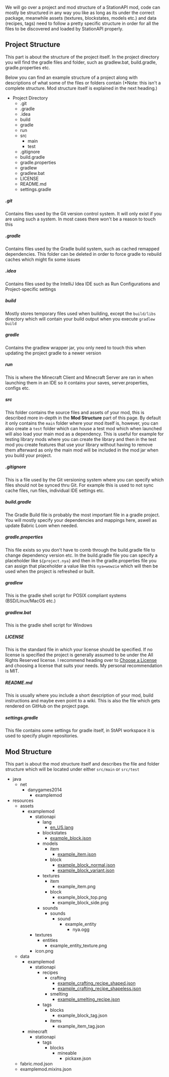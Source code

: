 We will go over a project and mod structure of a StationAPI mod, code can mostly be structured in any way you like as long as its under the correct package, meanwhile assets (textures, blockstates, models etc.) and data (recipes, tags) need to follow a pretty specific structure in order for all the files to be discovered and loaded by StationAPI properly.

## Project Structure

This part is about the structure of the project itself. In the project directory you will find the gradle files and folder, such as gradlew.bat, build.gradle, gradle.properties etc.

Below you can find an example structure of a project along with descriptions of what some of the files or folders contain (*Note: this isn't a complete structure. Mod structure itself is explained in the next heading.)

* Project Directory
	* .git
	* .gradle
	* .idea
	* build
	* gradle
	* run
	* src
		* main
		* test
	* .gitignore
	* build.gradle
	* gradle.properties
	* gradlew
	* gradlew.bat
	* LICENSE
	* README.md
	* settings.gradle

##### .git
Contains files used by the Git version control system. It will only exist if you are using such a system. In most cases there won't be a reason to touch this
##### .gradle
Contains files used by the Gradle build system, such as cached remapped dependencies. This folder can be deleted in order to force gradle to rebuild caches which might fix some issues
##### .idea
Contains files used by the IntelliJ Idea IDE such as Run Configurations and Project-specific settings
##### build
Mostly stores temporary files used when building, except the `build/libs` directory which will contain your build output when you execute `gradlew build`
##### gradle
Contains the gradlew wrapper jar, you only need to touch this when updating the project gradle to a newer version
##### run
This is where the Minecraft Client and Minecraft Server are ran in when launching them in an IDE so it contains your saves, server.properties, configs etc. 
##### src
This folder contains the source files and assets of your mod, this is described more in-depth in the **Mod Structure** part of this page.
By default it only contains the `main` folder where your mod itself is, however, you can also create a `test` folder which can house a test mod which when launched will also load your main mod as a dependency. This is useful for example for testing library mods where you can create the library and then in the test mod you create features that use your library without having to remove them afterward as only the main mod will be included in the mod jar when you build your project.
##### .gitignore
This is a file used by the Git versioning system where you can specify which files should not be synced thru Git. For example this is used to not sync cache files, run files, individual IDE settings etc.
##### build.gradle
The Gradle Build file is probably the most important file in a gradle project. You will mostly specify your dependencies and mappings here, aswell as update Babric Loom when needed.
##### gradle.properties
This file exists so you don't have to comb through the build.gradle file to change dependency version etc. In the build.gradle file you can specify a placeholder like `${project.nya}` and then in the gradle.properties file you can assign that placeholder a value like this `nya=wowzie` which will then be used when the project is refreshed or built.
##### gradlew
This is the gradle shell script for POSIX compliant systems (BSD/Linux/MacOS etc.) 
##### gradlew.bat
This is the gradle shell script for Windows
##### LICENSE
This is the standard file in which your license should be specified. If no license is specified the project is generally assumed to be under the All Rights Reserved license. I recommend heading over to [Choose a License](https://choosealicense.com) and choosing a license that suits your needs. My personal recommendation is MIT.
##### README.md
This is usually where you include a short description of your mod, build instructions and maybe even point to a wiki. This is also the file which gets rendered on GitHub on the project page.
##### settings.gradle
This file contains some settings for gradle itself, in StAPI workspace it is used to specify plugin repositories.

## Mod Structure
This part is about the mod structure itself and describes the file and folder structure which will be located under either `src/main` or `src/test`

* java
	* net
		* danygames2014
			* examplemod
* resources
	* assets
		* examplemod
			* stationapi
				* lang
					* [en_US.lang](Language%20File.md)
				* blockstates
					* [example_block.json](StationAPI/Block%20States/Block%20State)
				* models
					* item
						* [example_item.json](Item%20Model.md)
					* block
						* [example_block_normal.json](Block%20Model.md)
						* [example_block_variant.json](Block%20Model.md)
				* textures
					* item
						* example_item.png
					* block
						* example_block_top.png
						* example_block_side.png
				* sounds
					* sounds
						* sound
							* example_entity
								* nya.ogg
			* textures
				* entities
					* example_entity_texture.png
			* icon.png
	* data
		* examplemod
			* stationapi
				* recipes
					* crafting
						* [example_crafting_recipe_shaped.json](Data%20Driven%20Recipes.md#Shaped%20Crafting%20Recipe) 
						* [example_crafting_recipe_shapeless.json](Data%20Driven%20Recipes.md#Shapeless%20Crafting%20Recipe)
					* smelting
						* [example_smelting_recipe.json](Data%20Driven%20Recipes.md#Smelting%20Recipe)
				* tags
					* blocks
						* example_block_tag.json
					* items
						* example_item_tag.json
		* minecraft
			* stationapi
				* tags
					* blocks
						* mineable
							* pickaxe.json
	* fabric.mod.json
	* examplemod.mixins.json